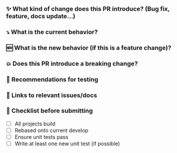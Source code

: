 ### :sparkles: What kind of change does this PR introduce? (Bug fix, feature, docs update...)



### :arrow_heading_down: What is the current behavior?



### :new: What is the new behavior (if this is a feature change)?



### :boom: Does this PR introduce a breaking change?



### :bug: Recommendations for testing



### :memo: Links to relevant issues/docs



### :thinking: Checklist before submitting

- [ ] All projects build
- [ ] Rebased onto current develop
- [ ] Ensure unit tests pass
- [ ] Write at least one new unit test (if possible)